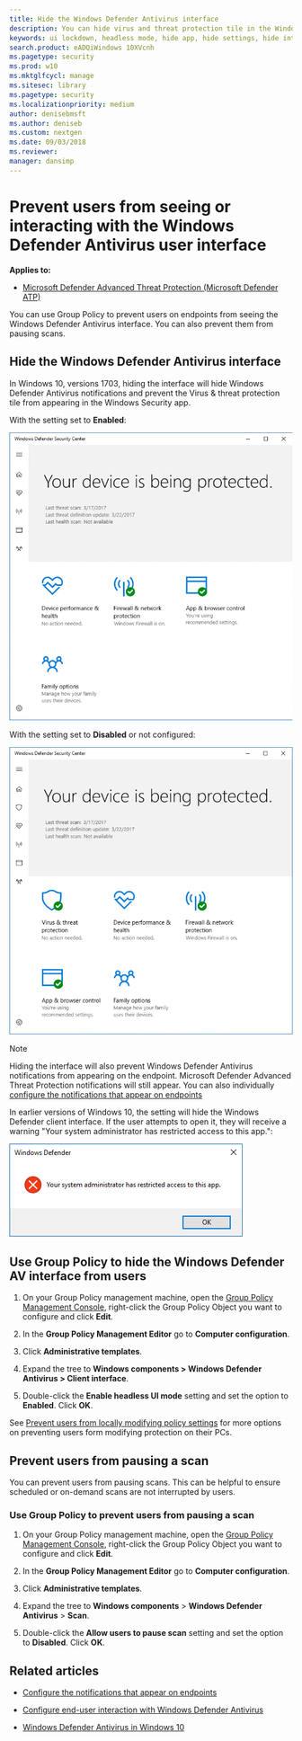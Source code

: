 ```yaml
---
title: Hide the Windows Defender Antivirus interface
description: You can hide virus and threat protection tile in the Windows Security app.
keywords: ui lockdown, headless mode, hide app, hide settings, hide interface
search.product: eADQiWindows 10XVcnh
ms.pagetype: security
ms.prod: w10
ms.mktglfcycl: manage
ms.sitesec: library
ms.pagetype: security
ms.localizationpriority: medium
author: denisebmsft
ms.author: deniseb
ms.custom: nextgen
ms.date: 09/03/2018
ms.reviewer: 
manager: dansimp
---
```


# Prevent users from seeing or interacting with the Windows Defender Antivirus user interface

**Applies to:**

- [Microsoft Defender Advanced Threat Protection (Microsoft Defender ATP)](https://go.microsoft.com/fwlink/p/?linkid=2069559)

You can use Group Policy to prevent users on endpoints from seeing the Windows Defender Antivirus interface. You can also prevent them from pausing scans.

## Hide the Windows Defender Antivirus interface

In Windows 10, versions 1703, hiding the interface will hide Windows Defender Antivirus notifications and prevent the Virus & threat protection tile from appearing in the Windows Security app.

With the setting set to **Enabled**:

![Screenshot of Windows Security without the shield icon and virus and threat protection section](images/defender/wdav-headless-mode-1703.png)

With the setting set to **Disabled** or not configured:

![Scheenshot of Windows Security showing the shield icon and virus and threat protection section](images/defender/wdav-headless-mode-off-1703.png)

>[!NOTE]
>Hiding the interface will also prevent Windows Defender Antivirus notifications from appearing on the endpoint. Microsoft Defender Advanced Threat Protection notifications will still appear. You can also individually [configure the notifications that appear on endpoints](configure-notifications-windows-defender-antivirus.md)

In earlier versions of Windows 10, the setting will hide the Windows Defender client interface. If the user attempts to open it, they will receive a warning "Your system administrator has restricted access to this app.":

![Warning message when headless mode is enabled in Windows 10, versions earlier than 1703 that says Your system administrator has restricted access to this app](images/defender/wdav-headless-mode-1607.png)

## Use Group Policy to hide the Windows Defender AV interface from users

1. On your Group Policy management machine, open the [Group Policy Management Console](https://docs.microsoft.com/previous-versions/windows/desktop/gpmc/group-policy-management-console-portal), right-click the Group Policy Object you want to configure and click **Edit**.

2. In the **Group Policy Management Editor** go to **Computer configuration**.

3. Click **Administrative templates**.

4. Expand the tree to **Windows components > Windows Defender Antivirus > Client interface**.

5. Double-click the **Enable headless UI mode** setting and set the option to **Enabled**. Click **OK**. 

See [Prevent users from locally modifying policy settings](configure-local-policy-overrides-windows-defender-antivirus.md) for more options on preventing users form modifying protection on their PCs.

## Prevent users from pausing a scan

You can prevent users from pausing scans. This can be helpful to ensure scheduled or on-demand scans are not interrupted by users.

### Use Group Policy to prevent users from pausing a scan

1. On your Group Policy management machine, open the [Group Policy Management Console](https://docs.microsoft.com/previous-versions/windows/desktop/gpmc/group-policy-management-console-portal), right-click the Group Policy Object you want to configure and click **Edit**.

2. In the **Group Policy Management Editor** go to **Computer configuration**.

3. Click **Administrative templates**.

4. Expand the tree to **Windows components** > **Windows Defender Antivirus** > **Scan**.

5. Double-click the **Allow users to pause scan** setting and set the option to **Disabled**. Click **OK**. 

## Related articles

- [Configure the notifications that appear on endpoints](configure-notifications-windows-defender-antivirus.md)

- [Configure end-user interaction with Windows Defender Antivirus](configure-end-user-interaction-windows-defender-antivirus.md)

- [Windows Defender Antivirus in Windows 10](windows-defender-antivirus-in-windows-10.md)
